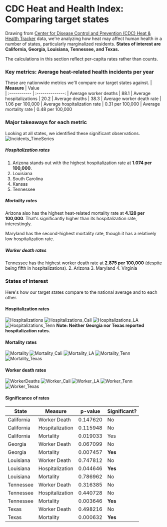 # CDC Heat and Health Index: Comparing target states

Drawing from [Center for Disease Control and Prevention (CDC) Heat & Health Tracker](https://ephtracking.cdc.gov/Applications/heatTracker/) data, we're analyzing how heat may affect human health in a number of states, particularly  marginalized residents. **States of interest are California, Georgia, Louisiana, Tennessee, and Texas.**

The calculations in this section reflect per-capita rates rather than counts.

### Key metrics: Average heat-related health incidents per year
These are nationwide metrics we'll compare our target states against.
| **Measure**  | Value         
| :----------- | :--------------: 
| Average worker deaths         | 88.1
| Average hospitalizations         | 20.2
| Average deaths         | 38.3
| Average worker death rate         | 1.06 per 100,000
| Average hospitalization rate         | 0.31 per 100,000
| Average mortality rate         | 0.48 per 100,000

### Major takeaways for each metric
Looking at all states, we identified these significant observations.
![Incidents_TimeSeries](Images\Incidents_TimeSeries.png)

##### Hospitalization rates
1. Arizona stands out with the highest hospitalization rate at **1.074 per 100,000**.
2. Louisiana
3. South Carolina
4. Kansas
5. Tennessee

##### Mortality rates 
Arizona also has the highest heat-related mortality rate at **4.128 per 100,000**. That's significantly higher than its hospitalization rate, interestingly.

Maryland has the second-highest mortality rate, though it has a relatively low hospitalization rate.
     
##### Worker death rates
Tennessee has the highest worker death rate at **2.875 per 100,000** (despite being fifth in hospitalizations).
2. Arizona
3. Maryland
4. Virginia

### States of interest
Here's how our target states compare to the national average and to each other.

#### Hospitalization rates
![Hospitalizations](Images\Hospitaliizations_Comparisons.png)
![Hospitalizations_Cali](Images\Cali_vs_Natl_HospRate.png)
![Hospitalizations_LA](Images\La_vs_Natl_HospRate.png)
![Hospitalizations_Tenn](Images\Tenn_vs_Natl_HospRate.png)
**Note: Neither Georgia nor Texas reported hospitalization rates.**

#### Mortality rates
![Mortality](Images\Deaths_Comparisons.png)
![Mortality_Cali](Images\Cali_vs_Natl_MortRate.png)
![Mortality_LA](Images\La_vs_Natl_MortRate.png)
![Mortality_Tenn](Images\Tenn_vs_Natl_MortRate.png)
![Mortality_Texas](Images\Texas_vs_Natl_MortRate.png)

#### Worker death rates
![WorkerDeaths](Images\WorkerDeaths_Comparisons.png)
![Worker_Cali](Images\Cali_vs_Natl_WorkerRate.png)
![Worker_LA](Images\La_vs_Natl_WorkerRate.png)
![Worker_Tenn](Images\Tenn_vs_Natl_WorkerRate.png)
![Worker_Texas](Images\Texas_vs_Natl_WorkersRate.png)

#### Significance of rates
| State | Measure | p-value | Significant? |
|----------|----------|----------|----------|
| California | Worker Death | 0.147620 | No |
| California | Hospitalization | 0.115948 | No |
| California | Mortality | 0.019033 | Yes |
| Georgia | Worker Death | 0.067099 | No |
| Georgia | Mortality | 0.007457 | **Yes** |
| Louisiana | Worker Death | 0.747812 | No |
| Louisiana | Hospitalization |  0.044646 | **Yes** |
| Louisiana | Mortality| 0.786962  | No |
| Tennessee | Worker Death |  0.316385 | No |
| Tennessee | Hospitalization | 0.440728 | No |
| Tennessee | Mortality | 0.003646 | **Yes** |
| Texas | Worker Death | 0.498216 | No |
| Texas | Mortality | 0.000632 | **Yes** |
